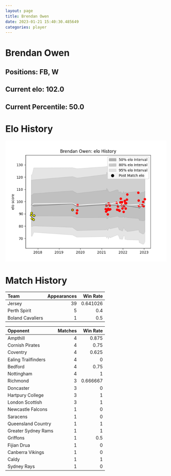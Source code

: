 ```yaml
---  
layout: page  
title: Brendan Owen  
date: 2023-01-21 15:40:30.485649  
categories: player  
---
```

# Brendan Owen

## Positions: FB, W

## Current elo: 102.0

## Current Percentile: 50.0

# Elo History


![elo history](history_BrendanOwen.png)
# Match History


| Team             |   Appearances |   Win Rate |
|:-----------------|--------------:|-----------:|
| Jersey           |            39 |   0.641026 |
| Perth Spirit     |             5 |   0.4      |
| Boland Cavaliers |             1 |   0.5      |

| Opponent            |   Matches |   Win Rate |
|:--------------------|----------:|-----------:|
| Ampthill            |         4 |   0.875    |
| Cornish Pirates     |         4 |   0.75     |
| Coventry            |         4 |   0.625    |
| Ealing Trailfinders |         4 |   0        |
| Bedford             |         4 |   0.75     |
| Nottingham          |         4 |   1        |
| Richmond            |         3 |   0.666667 |
| Doncaster           |         3 |   0        |
| Hartpury College    |         3 |   1        |
| London Scottish     |         3 |   1        |
| Newcastle Falcons   |         1 |   0        |
| Saracens            |         1 |   0        |
| Queensland Country  |         1 |   1        |
| Greater Sydney Rams |         1 |   1        |
| Griffons            |         1 |   0.5      |
| Fijian Drua         |         1 |   0        |
| Canberra Vikings    |         1 |   0        |
| Caldy               |         1 |   1        |
| Sydney Rays         |         1 |   0        |